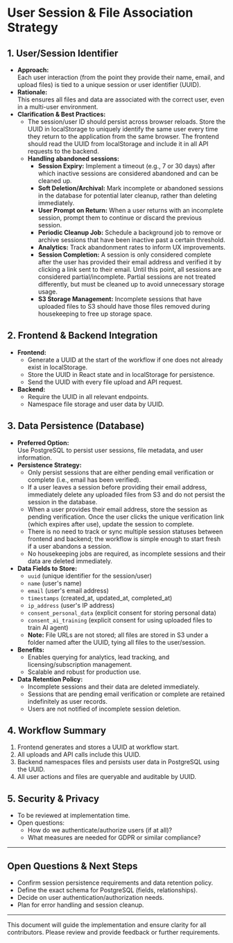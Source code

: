 # User Session & File Association Strategy

## 1. User/Session Identifier

- **Approach:**  
  Each user interaction (from the point they provide their name, email, and upload files) is tied to a unique session or user identifier (UUID).
- **Rationale:**  
  This ensures all files and data are associated with the correct user, even in a multi-user environment.
- **Clarification & Best Practices:**  
  - The session/user ID should persist across browser reloads. Store the UUID in localStorage to uniquely identify the same user every time they return to the application from the same browser. The frontend should read the UUID from localStorage and include it in all API requests to the backend.
  - **Handling abandoned sessions:**  
    - **Session Expiry:** Implement a timeout (e.g., 7 or 30 days) after which inactive sessions are considered abandoned and can be cleaned up.
    - **Soft Deletion/Archival:** Mark incomplete or abandoned sessions in the database for potential later cleanup, rather than deleting immediately.
    - **User Prompt on Return:** When a user returns with an incomplete session, prompt them to continue or discard the previous session.
    - **Periodic Cleanup Job:** Schedule a background job to remove or archive sessions that have been inactive past a certain threshold.
    - **Analytics:** Track abandonment rates to inform UX improvements.
    - **Session Completion:** A session is only considered complete after the user has provided their email address and verified it by clicking a link sent to their email. Until this point, all sessions are considered partial/incomplete. Partial sessions are not treated differently, but must be cleaned up to avoid unnecessary storage usage.
    - **S3 Storage Management:** Incomplete sessions that have uploaded files to S3 should have those files removed during housekeeping to free up storage space.

## 2. Frontend & Backend Integration

- **Frontend:**  
  - Generate a UUID at the start of the workflow if one does not already exist in localStorage.
  - Store the UUID in React state and in localStorage for persistence.
  - Send the UUID with every file upload and API request.
- **Backend:**  
  - Require the UUID in all relevant endpoints.
  - Namespace file storage and user data by UUID.

## 3. Data Persistence (Database)

- **Preferred Option:**  
  Use PostgreSQL to persist user sessions, file metadata, and user information.
- **Persistence Strategy:**  
  - Only persist sessions that are either pending email verification or complete (i.e., email has been verified).
  - If a user leaves a session before providing their email address, immediately delete any uploaded files from S3 and do not persist the session in the database.
  - When a user provides their email address, store the session as pending verification. Once the user clicks the unique verification link (which expires after use), update the session to complete.
  - There is no need to track or sync multiple session statuses between frontend and backend; the workflow is simple enough to start fresh if a user abandons a session.
  - No housekeeping jobs are required, as incomplete sessions and their data are deleted immediately.
- **Data Fields to Store:**
  - `uuid` (unique identifier for the session/user)
  - `name` (user's name)
  - `email` (user's email address)
  - `timestamps` (created_at, updated_at, completed_at)
  - `ip_address` (user's IP address)
  - `consent_personal_data` (explicit consent for storing personal data)
  - `consent_ai_training` (explicit consent for using uploaded files to train AI agent)
  - **Note:** File URLs are not stored; all files are stored in S3 under a folder named after the UUID, tying all files to the user/session.
- **Benefits:**  
  - Enables querying for analytics, lead tracking, and licensing/subscription management.
  - Scalable and robust for production use.
- **Data Retention Policy:**
  - Incomplete sessions and their data are deleted immediately.
  - Sessions that are pending email verification or complete are retained indefinitely as user records.
  - Users are not notified of incomplete session deletion.

## 4. Workflow Summary

1. Frontend generates and stores a UUID at workflow start.
2. All uploads and API calls include this UUID.
3. Backend namespaces files and persists user data in PostgreSQL using the UUID.
4. All user actions and files are queryable and auditable by UUID.

## 5. Security & Privacy

- To be reviewed at implementation time.
- Open questions:
  - How do we authenticate/authorize users (if at all)?
  - What measures are needed for GDPR or similar compliance?

---

## Open Questions & Next Steps

- Confirm session persistence requirements and data retention policy.
- Define the exact schema for PostgreSQL (fields, relationships).
- Decide on user authentication/authorization needs.
- Plan for error handling and session cleanup.

---

This document will guide the implementation and ensure clarity for all contributors. Please review and provide feedback or further requirements.
